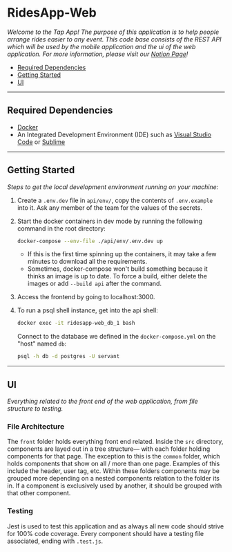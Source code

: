 # RidesApp-Web
_Welcome to the Tap App! The purpose of this application is to help people arrange rides easier to any event. This code base consists of the REST API which will be used by the mobile application and the ui of the web application. For more information, please visit our [Notion Page](https://dylanwong.notion.site/TapRide-0f8f6dca71ac447fa6b77a3388544f0a)!_

* [Required Dependencies](#required-dependencies)
* [Getting Started](#getting-started)
* [UI](#ui)

---

## Required Dependencies
* [Docker](https://docs.docker.com/get-docker/)
* An Integrated Development Environment (IDE) such as [Visual Studio Code](https://code.visualstudio.com/download) or [Sublime](https://www.sublimetext.com/3)

---

## Getting Started
_Steps to get the local development environment running on your machine:_
1. Create a `.env.dev` file in `api/env/`, copy the contents of `.env.example` into it. Ask any member of the team for the values of the secrets.
2. Start the docker containers in dev mode by running the following command in the root directory:

    ```bash
    docker-compose --env-file ./api/env/.env.dev up
    ```
    * If this is the first time spinning up the containers, it may take a few minutes to download all the requirements.
    * Sometimes, docker-compose won't build something because it thinks an image is up to date. To force a build, either delete the images or add `--build api` after the command.
3. Access the frontend by going to localhost:3000.
4. To run a psql shell instance, get into the api shell:
    ```bash
    docker exec -it ridesapp-web_db_1 bash
    ```
    Connect to the database we defined in the `docker-compose.yml` on the "host" named `db`:
    ```bash
    psql -h db -d postgres -U servant
    ```

---

## UI
_Everything related to the front end of the web application, from file structure to testing._
### File Architecture
The `front` folder holds everything front end related. Inside the `src` directory, components are layed out in a tree structure— with each folder holding components for that page. The exception to this is the `common` folder, which holds components that show on all / more than one page. Examples of this include the header, user tag, etc. Within these folders components may be grouped more depending on a nested components relation to the folder its in. If a component is exclusively used by another, it should be grouped with that other component.

### Testing
Jest is used to test this application and as always all new code should strive for 100% code coverage. Every component should have a testing file associated, ending with `.test.js`.
